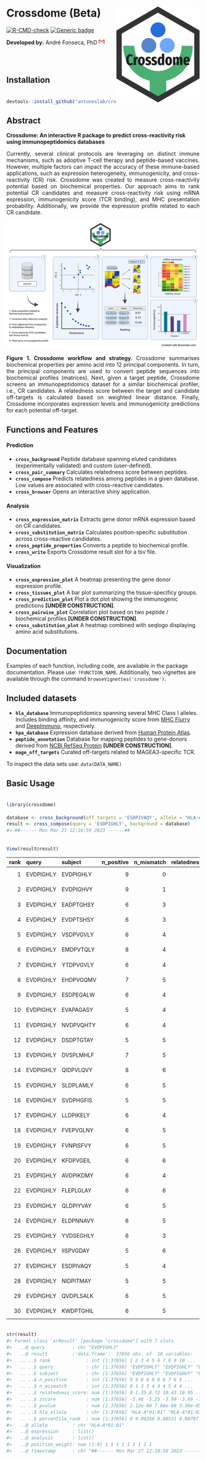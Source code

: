 
<!-- README.md is generated from README.Rmd. Please edit that file -->

# Crossdome (Beta) <a href=''><img src="man/figures/logo.png" align="right" height="250px"/></a>

<!-- badges: start -->

[![R-CMD-check](https://github.com/oandrefonseca/crossdome/actions/workflows/R-CMD-check.yaml/badge.svg)](https://github.com/oandrefonseca/crossdome/actions/workflows/R-CMD-check.yaml)
[![Generic
badge](https://img.shields.io/badge/Version-Beta-Orange.svg)]()

<!-- badges: end -->
<!--
[![Open In Collab](https://colab.research.google.com/assets/colab-badge.svg)]()
[![Codecov test coverage](https://codecov.io/gh/oandrefonseca/crossdome/branch/main/graph/badge.svg)](https://app.codecov.io/gh/oandrefonseca/crossdome?branch=main)
-->

**Developed by:** André Fonseca, PhD
<a href='mailto:oandrefonseca@gmail.com'><img src="man/figures/gmail.png" height="15px"/></a>

<br> <br>

## Installation

``` r

devtools::install_github("antuneslab/crossdome", build_vignettes = TRUE)
```

## Abstract

**Crossdome: An interactive R package to predict cross-reactivity risk
using immunopeptidomics databases**

<p align="justify">
Currently, several clinical protocols are leveraging on distinct immune
mechanisms, such as adoptive T-cell therapy and peptide-based vaccines.
However, multiple factors can impact the accuracy of these immune-based
applications, such as expression heterogeneity, immunogenicity, and
cross-reactivity (CR) risk. Crossdome was created to measure
cross-reactivity potential based on biochemical properties. Our approach
aims to rank potential CR candidates and measure cross-reactivity risk
using mRNA expression, immunogenicity score (TCR binding), and MHC
presentation probability. Additionally, we provide the expression
profile related to each CR candidate.
</p>

<a href=''><img src="man/figures/workflow.png" align="center"/></a>

<p align="justify">
<b>Figure 1. Crossdome workflow and strategy.</b> Crossdome summarises
biochemical properties per amino acid into 12 principal components. In
turn, the principal components are used to convert peptide sequences
into biochemical profiles (matrices). Next, given a target peptide,
Crossdome screens an immunopeptidomics dataset for a similar biochemical
profiler, i.e., CR candidates. A relatedness score between the target
and candidate off-targets is calculated based on weighted linear
distance. Finally, Crossdome incorporates expression levels and
immunogenicity predictions for each potential off-target.
</p>

## Functions and Features

#### Prediction

- **`cross_background`** Peptide database spanning eluted candidates
  (experimentally validated) and custom (user-defined).
- **`cross_pair_summary`** Calculates relatedness score between
  peptides.
- **`cross_compose`** Predicts relatedness among peptides in a given
  database. Low values are associated with cross-reactive candidates.
- **`cross_browser`** Opens an interactive shiny application.

#### Analysis

- **`cross_expression_matrix`** Extracts gene donor mRNA expression
  based on CR candidates.
- **`cross_substitution_matrix`** Calculates position-specific
  substitution across cross-reactive candidates.
- **`cross_peptide_properties`** Converts a peptide to biochemical
  profile.
- **`cross_write`** Exports Crossdome result slot for a tsv file.

#### Visualization

- **`cross_expression_plot`** A heatmap presenting the gene donor
  expression profile.
- **`cross_tissues_plot`** A bar plot summarizing the tissue-specificy
  groups.
- **`cross_prediction_plot`** Plot a dot plot showing the immunogenic
  predictions **\[UNDER CONSTRUCTION\]**.
- **`cross_pairwise_plot`** Correlation plot based on two peptide /
  biochemical profiles **\[UNDER CONSTRUCTION\]**.
- **`cross_substitution_plot`** A heatmap combined with seqlogo
  displaying amino acid substitutions.

## Documentation

Examples of each function, including code, are available in the package
documentation. Please use: `?FUNCTION_NAME`. Additionally, two vignettes
are available through the command `browseVignettes('crossdome')`.

## Included datasets

- **`hla_database`** Immunopeptidomics spanning several MHC Class I
  alleles. Includes binding affinity, and immunogenicity score from [MHC
  Flurry](https://www.sciencedirect.com/science/article/pii/S2405471220302398)
  and
  [DeepImmuno](https://academic.oup.com/bib/article/22/6/bbab160/6261914),
  respectively.
- **`hpa_database`** Expression database derived from [Human Protein
  Atlas](https://www.proteinatlas.org/).
- **`peptide_annotation`** Database for mapping peptides to gene-donors
  derived from [NCBI RefSeq
  Protein](https://www.ncbi.nlm.nih.gov/refseq/) **\[UNDER
  CONSTRUCTION\]**.
- **`mage_off_targets`** Curated off-targets related to MAGEA3-specific
  TCR.

To inspect the data sets use: `data(DATA_NAME)`

## Basic Usage

``` r

library(crossdome)

database <- cross_background(off_targets = 'ESDPIVAQY', allele = "HLA-A*01:01")
result <- cross_compose(query = 'EVDPIGHLY', background = database)
#> ##------ Mon Mar 27 12:10:59 2023 ------##
```

``` r

View(result@result)
```

<table>
<thead>
<tr>
<th style="text-align:right;">
rank
</th>
<th style="text-align:left;">
query
</th>
<th style="text-align:left;">
subject
</th>
<th style="text-align:right;">
n_positive
</th>
<th style="text-align:right;">
n_mismatch
</th>
<th style="text-align:right;">
relatedness_score
</th>
<th style="text-align:right;">
pvalue
</th>
<th style="text-align:left;">
hla_allele
</th>
</tr>
</thead>
<tbody>
<tr>
<td style="text-align:right;">
1
</td>
<td style="text-align:left;">
EVDPIGHLY
</td>
<td style="text-align:left;">
EVDPIGHLY
</td>
<td style="text-align:right;">
9
</td>
<td style="text-align:right;">
0
</td>
<td style="text-align:right;">
0.00
</td>
<td style="text-align:right;">
0.0000000
</td>
<td style="text-align:left;">
HLA-A01:01
</td>
</tr>
<tr>
<td style="text-align:right;">
2
</td>
<td style="text-align:left;">
EVDPIGHLY
</td>
<td style="text-align:left;">
EVDPIGHVY
</td>
<td style="text-align:right;">
9
</td>
<td style="text-align:right;">
1
</td>
<td style="text-align:right;">
1.35
</td>
<td style="text-align:right;">
0.0000001
</td>
<td style="text-align:left;">
HLA-A01:01
</td>
</tr>
<tr>
<td style="text-align:right;">
3
</td>
<td style="text-align:left;">
EVDPIGHLY
</td>
<td style="text-align:left;">
EADPTGHSY
</td>
<td style="text-align:right;">
6
</td>
<td style="text-align:right;">
3
</td>
<td style="text-align:right;">
8.72
</td>
<td style="text-align:right;">
0.0000336
</td>
<td style="text-align:left;">
HLA-A01:01
</td>
</tr>
<tr>
<td style="text-align:right;">
4
</td>
<td style="text-align:left;">
EVDPIGHLY
</td>
<td style="text-align:left;">
EVDPTSHSY
</td>
<td style="text-align:right;">
6
</td>
<td style="text-align:right;">
3
</td>
<td style="text-align:right;">
10.43
</td>
<td style="text-align:right;">
0.0001107
</td>
<td style="text-align:left;">
HLA-A01:01
</td>
</tr>
<tr>
<td style="text-align:right;">
5
</td>
<td style="text-align:left;">
EVDPIGHLY
</td>
<td style="text-align:left;">
VSDPVGVLY
</td>
<td style="text-align:right;">
6
</td>
<td style="text-align:right;">
4
</td>
<td style="text-align:right;">
10.95
</td>
<td style="text-align:right;">
0.0001567
</td>
<td style="text-align:left;">
HLA-A01:01
</td>
</tr>
<tr>
<td style="text-align:right;">
6
</td>
<td style="text-align:left;">
EVDPIGHLY
</td>
<td style="text-align:left;">
EMDPVTQLY
</td>
<td style="text-align:right;">
8
</td>
<td style="text-align:right;">
4
</td>
<td style="text-align:right;">
11.23
</td>
<td style="text-align:right;">
0.0001889
</td>
<td style="text-align:left;">
HLA-A01:01
</td>
</tr>
<tr>
<td style="text-align:right;">
7
</td>
<td style="text-align:left;">
EVDPIGHLY
</td>
<td style="text-align:left;">
YTDPVGVLY
</td>
<td style="text-align:right;">
6
</td>
<td style="text-align:right;">
4
</td>
<td style="text-align:right;">
11.53
</td>
<td style="text-align:right;">
0.0002293
</td>
<td style="text-align:left;">
HLA-A01:01
</td>
</tr>
<tr>
<td style="text-align:right;">
8
</td>
<td style="text-align:left;">
EVDPIGHLY
</td>
<td style="text-align:left;">
EHDPVGQMV
</td>
<td style="text-align:right;">
7
</td>
<td style="text-align:right;">
5
</td>
<td style="text-align:right;">
11.69
</td>
<td style="text-align:right;">
0.0002542
</td>
<td style="text-align:left;">
HLA-A01:01
</td>
</tr>
<tr>
<td style="text-align:right;">
9
</td>
<td style="text-align:left;">
EVDPIGHLY
</td>
<td style="text-align:left;">
ESDPEGALW
</td>
<td style="text-align:right;">
6
</td>
<td style="text-align:right;">
4
</td>
<td style="text-align:right;">
12.72
</td>
<td style="text-align:right;">
0.0004821
</td>
<td style="text-align:left;">
HLA-A01:01
</td>
</tr>
<tr>
<td style="text-align:right;">
10
</td>
<td style="text-align:left;">
EVDPIGHLY
</td>
<td style="text-align:left;">
EVAPAGASY
</td>
<td style="text-align:right;">
5
</td>
<td style="text-align:right;">
4
</td>
<td style="text-align:right;">
12.95
</td>
<td style="text-align:right;">
0.0005563
</td>
<td style="text-align:left;">
HLA-A01:01
</td>
</tr>
<tr>
<td style="text-align:right;">
11
</td>
<td style="text-align:left;">
EVDPIGHLY
</td>
<td style="text-align:left;">
NVDPVQHTY
</td>
<td style="text-align:right;">
6
</td>
<td style="text-align:right;">
4
</td>
<td style="text-align:right;">
12.97
</td>
<td style="text-align:right;">
0.0005612
</td>
<td style="text-align:left;">
HLA-A01:01
</td>
</tr>
<tr>
<td style="text-align:right;">
12
</td>
<td style="text-align:left;">
EVDPIGHLY
</td>
<td style="text-align:left;">
DSDPTGTAY
</td>
<td style="text-align:right;">
5
</td>
<td style="text-align:right;">
5
</td>
<td style="text-align:right;">
13.04
</td>
<td style="text-align:right;">
0.0005853
</td>
<td style="text-align:left;">
HLA-A01:01
</td>
</tr>
<tr>
<td style="text-align:right;">
13
</td>
<td style="text-align:left;">
EVDPIGHLY
</td>
<td style="text-align:left;">
DVSPLMHLF
</td>
<td style="text-align:right;">
7
</td>
<td style="text-align:right;">
5
</td>
<td style="text-align:right;">
13.49
</td>
<td style="text-align:right;">
0.0007682
</td>
<td style="text-align:left;">
HLA-A01:01
</td>
</tr>
<tr>
<td style="text-align:right;">
14
</td>
<td style="text-align:left;">
EVDPIGHLY
</td>
<td style="text-align:left;">
QIDPVLQVY
</td>
<td style="text-align:right;">
8
</td>
<td style="text-align:right;">
6
</td>
<td style="text-align:right;">
13.55
</td>
<td style="text-align:right;">
0.0007944
</td>
<td style="text-align:left;">
HLA-A01:01
</td>
</tr>
<tr>
<td style="text-align:right;">
15
</td>
<td style="text-align:left;">
EVDPIGHLY
</td>
<td style="text-align:left;">
SLDPLAMLY
</td>
<td style="text-align:right;">
6
</td>
<td style="text-align:right;">
5
</td>
<td style="text-align:right;">
13.58
</td>
<td style="text-align:right;">
0.0008085
</td>
<td style="text-align:left;">
HLA-A01:01
</td>
</tr>
<tr>
<td style="text-align:right;">
16
</td>
<td style="text-align:left;">
EVDPIGHLY
</td>
<td style="text-align:left;">
SVDPHGFIS
</td>
<td style="text-align:right;">
5
</td>
<td style="text-align:right;">
5
</td>
<td style="text-align:right;">
13.60
</td>
<td style="text-align:right;">
0.0008169
</td>
<td style="text-align:left;">
HLA-A01:01
</td>
</tr>
<tr>
<td style="text-align:right;">
17
</td>
<td style="text-align:left;">
EVDPIGHLY
</td>
<td style="text-align:left;">
LLDPIKELY
</td>
<td style="text-align:right;">
6
</td>
<td style="text-align:right;">
4
</td>
<td style="text-align:right;">
13.66
</td>
<td style="text-align:right;">
0.0008489
</td>
<td style="text-align:left;">
HLA-A01:01
</td>
</tr>
<tr>
<td style="text-align:right;">
18
</td>
<td style="text-align:left;">
EVDPIGHLY
</td>
<td style="text-align:left;">
FVEPVGLNY
</td>
<td style="text-align:right;">
6
</td>
<td style="text-align:right;">
5
</td>
<td style="text-align:right;">
13.75
</td>
<td style="text-align:right;">
0.0008957
</td>
<td style="text-align:left;">
HLA-A01:01
</td>
</tr>
<tr>
<td style="text-align:right;">
19
</td>
<td style="text-align:left;">
EVDPIGHLY
</td>
<td style="text-align:left;">
FVNPISFVY
</td>
<td style="text-align:right;">
6
</td>
<td style="text-align:right;">
5
</td>
<td style="text-align:right;">
13.88
</td>
<td style="text-align:right;">
0.0009614
</td>
<td style="text-align:left;">
HLA-A01:01
</td>
</tr>
<tr>
<td style="text-align:right;">
20
</td>
<td style="text-align:left;">
EVDPIGHLY
</td>
<td style="text-align:left;">
KFDPVGEIL
</td>
<td style="text-align:right;">
6
</td>
<td style="text-align:right;">
6
</td>
<td style="text-align:right;">
14.04
</td>
<td style="text-align:right;">
0.0010592
</td>
<td style="text-align:left;">
HLA-A01:01
</td>
</tr>
<tr>
<td style="text-align:right;">
21
</td>
<td style="text-align:left;">
EVDPIGHLY
</td>
<td style="text-align:left;">
AVDPIKDMY
</td>
<td style="text-align:right;">
6
</td>
<td style="text-align:right;">
4
</td>
<td style="text-align:right;">
14.06
</td>
<td style="text-align:right;">
0.0010678
</td>
<td style="text-align:left;">
HLA-A01:01
</td>
</tr>
<tr>
<td style="text-align:right;">
22
</td>
<td style="text-align:left;">
EVDPIGHLY
</td>
<td style="text-align:left;">
FLEPLGLAY
</td>
<td style="text-align:right;">
6
</td>
<td style="text-align:right;">
6
</td>
<td style="text-align:right;">
14.08
</td>
<td style="text-align:right;">
0.0010839
</td>
<td style="text-align:left;">
HLA-A01:01
</td>
</tr>
<tr>
<td style="text-align:right;">
23
</td>
<td style="text-align:left;">
EVDPIGHLY
</td>
<td style="text-align:left;">
QLDPIYVAY
</td>
<td style="text-align:right;">
6
</td>
<td style="text-align:right;">
5
</td>
<td style="text-align:right;">
14.15
</td>
<td style="text-align:right;">
0.0011284
</td>
<td style="text-align:left;">
HLA-A01:01
</td>
</tr>
<tr>
<td style="text-align:right;">
24
</td>
<td style="text-align:left;">
EVDPIGHLY
</td>
<td style="text-align:left;">
ELDPNNAVY
</td>
<td style="text-align:right;">
6
</td>
<td style="text-align:right;">
5
</td>
<td style="text-align:right;">
14.18
</td>
<td style="text-align:right;">
0.0011473
</td>
<td style="text-align:left;">
HLA-A01:01
</td>
</tr>
<tr>
<td style="text-align:right;">
25
</td>
<td style="text-align:left;">
EVDPIGHLY
</td>
<td style="text-align:left;">
YVDSEGHLY
</td>
<td style="text-align:right;">
6
</td>
<td style="text-align:right;">
3
</td>
<td style="text-align:right;">
14.20
</td>
<td style="text-align:right;">
0.0011600
</td>
<td style="text-align:left;">
HLA-A01:01
</td>
</tr>
<tr>
<td style="text-align:right;">
26
</td>
<td style="text-align:left;">
EVDPIGHLY
</td>
<td style="text-align:left;">
IISPVGDAY
</td>
<td style="text-align:right;">
5
</td>
<td style="text-align:right;">
6
</td>
<td style="text-align:right;">
14.37
</td>
<td style="text-align:right;">
0.0012774
</td>
<td style="text-align:left;">
HLA-A01:01
</td>
</tr>
<tr>
<td style="text-align:right;">
27
</td>
<td style="text-align:left;">
EVDPIGHLY
</td>
<td style="text-align:left;">
ESDPIVAQY
</td>
<td style="text-align:right;">
5
</td>
<td style="text-align:right;">
4
</td>
<td style="text-align:right;">
14.38
</td>
<td style="text-align:right;">
0.0012840
</td>
<td style="text-align:left;">
HLA-A01:01
</td>
</tr>
<tr>
<td style="text-align:right;">
28
</td>
<td style="text-align:left;">
EVDPIGHLY
</td>
<td style="text-align:left;">
NIDPITMAY
</td>
<td style="text-align:right;">
5
</td>
<td style="text-align:right;">
5
</td>
<td style="text-align:right;">
14.38
</td>
<td style="text-align:right;">
0.0012849
</td>
<td style="text-align:left;">
HLA-A01:01
</td>
</tr>
<tr>
<td style="text-align:right;">
29
</td>
<td style="text-align:left;">
EVDPIGHLY
</td>
<td style="text-align:left;">
QVDPLSALK
</td>
<td style="text-align:right;">
6
</td>
<td style="text-align:right;">
5
</td>
<td style="text-align:right;">
14.46
</td>
<td style="text-align:right;">
0.0013432
</td>
<td style="text-align:left;">
HLA-A01:01
</td>
</tr>
<tr>
<td style="text-align:right;">
30
</td>
<td style="text-align:left;">
EVDPIGHLY
</td>
<td style="text-align:left;">
KWDPTGHIL
</td>
<td style="text-align:right;">
6
</td>
<td style="text-align:right;">
5
</td>
<td style="text-align:right;">
14.47
</td>
<td style="text-align:right;">
0.0013482
</td>
<td style="text-align:left;">
HLA-A01:01
</td>
</tr>
</tbody>
</table>

``` r

str(result)
#> Formal class 'xrResult' [package "crossdome"] with 7 slots
#>   ..@ query          : chr "EVDPIGHLY"
#>   ..@ result         :'data.frame':  37656 obs. of  10 variables:
#>   .. ..$ rank             : int [1:37656] 1 2 3 4 5 6 7 8 9 10 ...
#>   .. ..$ query            : chr [1:37656] "EVDPIGHLY" "EVDPIGHLY" "EVDPIGHLY" "EVDPIGHLY" ...
#>   .. ..$ subject          : chr [1:37656] "EVDPIGHLY" "EVDPIGHVY" "EADPTGHSY" "EVDPTSHSY" ...
#>   .. ..$ n_positive       : int [1:37656] 9 9 6 6 6 8 6 7 6 5 ...
#>   .. ..$ n_mismatch       : int [1:37656] 0 1 3 3 4 4 4 5 4 4 ...
#>   .. ..$ relatedness_score: num [1:37656] 0 1.35 8.72 10.43 10.95 ...
#>   .. ..$ zscore           : num [1:37656] -5.48 -5.25 -3.99 -3.69 -3.6 ...
#>   .. ..$ pvalue           : num [1:37656] 2.12e-08 7.66e-08 3.36e-05 1.11e-04 1.57e-04 ...
#>   .. ..$ hla_allele       : chr [1:37656] "HLA-A*01:01" "HLA-A*01:01" "HLA-A*01:01" "HLA-A*01:01" ...
#>   .. ..$ percentile_rank  : num [1:37656] 0 0.00266 0.00531 0.00797 0.01062 ...
#>   ..@ allele         : chr "HLA-A*01:01"
#>   ..@ expression     : list()
#>   ..@ analysis       : list()
#>   ..@ position_weight: num [1:9] 1 1 1 1 1 1 1 1 1
#>   ..@ timestamp      : chr "##------ Mon Mar 27 12:10:59 2023 ------##"
```
